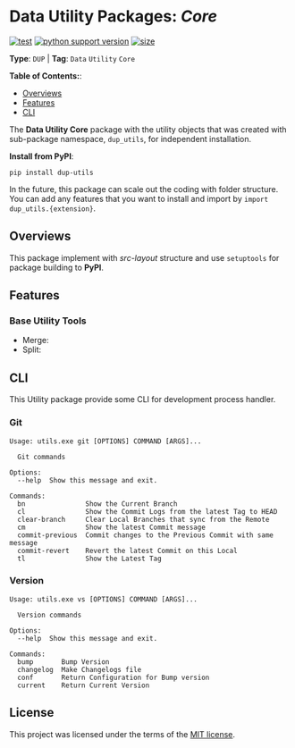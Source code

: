 # Data Utility Packages: _Core_

[![test](https://github.com/korawica/dup-utils/actions/workflows/tests.yml/badge.svg?branch=main)](https://github.com/korawica/dup-utils/actions/workflows/tests.yml)
[![python support version](https://img.shields.io/pypi/pyversions/dup-utils)](https://pypi.org/project/dup-utils/)
[![size](https://img.shields.io/github/languages/code-size/korawica/dup-utils)](https://github.com/korawica/dup-utils)

**Type**: `DUP` | **Tag**: `Data` `Utility` `Core`

**Table of Contents:**:

- [Overviews](#overviews)
- [Features](#features)
- [CLI](#cli)

The **Data Utility Core** package with the utility objects that was created with
sub-package namespace, `dup_utils`, for independent installation.

**Install from PyPI**:

```shell
pip install dup-utils
```

In the future, this package can scale out the coding with folder structure. You
can add any features that you want to install and import by
`import dup_utils.{extension}`.

## Overviews

This package implement with _src-layout_ structure and use `setuptools` for package
building to **PyPI**.

## Features

### Base Utility Tools

- Merge:
- Split:

## CLI

This Utility package provide some CLI for development process handler.

### Git

```shell
Usage: utils.exe git [OPTIONS] COMMAND [ARGS]...

  Git commands

Options:
  --help  Show this message and exit.

Commands:
  bn               Show the Current Branch
  cl               Show the Commit Logs from the latest Tag to HEAD
  clear-branch     Clear Local Branches that sync from the Remote
  cm               Show the latest Commit message
  commit-previous  Commit changes to the Previous Commit with same message
  commit-revert    Revert the latest Commit on this Local
  tl               Show the Latest Tag
```

### Version

```shell
Usage: utils.exe vs [OPTIONS] COMMAND [ARGS]...

  Version commands

Options:
  --help  Show this message and exit.

Commands:
  bump       Bump Version
  changelog  Make Changelogs file
  conf       Return Configuration for Bump version
  current    Return Current Version

```

## License

This project was licensed under the terms of the [MIT license](LICENSE).
